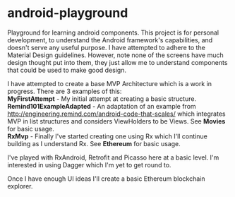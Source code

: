 # android-playground
Playground for learning android components. This project is for personal development, to understand the Android framework's capabilities, and doesn't serve any useful purpose. I have attempted to adhere to the Material Design guidelines. However, note none of the screens have much design thought put into them, they just allow me to understand components that could be used to make good design.

I have attempted to create a base MVP Architecture which is a work in progress. There are 3 examples of this:
</br><b>MyFirstAttempt</b> - My initial attempt at creating a basic structure.
</br><b>Remind101ExampleAdapted</b> - An adaptation of an example from http://engineering.remind.com/android-code-that-scales/ which integrates MVP in list structures and considers ViewHolders to be Views. See <b>Movies</b> for basic usage.
</br><b>RxMvp</b> - Finally I've started creating one using Rx which I'll continue building as I understand Rx. See <b>Ethereum</b> for basic usage.

I've played with RxAndroid, Retrofit and Picasso here at a basic level. I'm interested in using Dagger which I'm yet to get round to.

Once I have enough UI ideas I'll create a basic Ethereum blockchain explorer.
